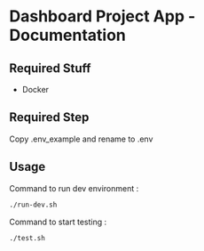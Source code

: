 # Dashboard Project App - Documentation

## Required Stuff

- Docker

## Required Step
Copy .env_example and rename to .env

## Usage

Command to run dev environment :
```bash
./run-dev.sh
```

Command to start testing :
```bash
./test.sh
````